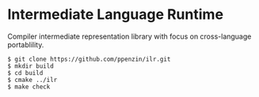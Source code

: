 Intermediate Language Runtime
=============================

Compiler intermediate representation library with focus on cross-language portablility.

```
$ git clone https://github.com/ppenzin/ilr.git
$ mkdir build
$ cd build
$ cmake ../ilr
$ make check
```
